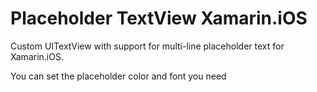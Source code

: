 # Placeholder TextView Xamarin.iOS

Custom UITextView with support for multi-line placeholder text for Xamarin.iOS.

You can set the placeholder color and font you need
